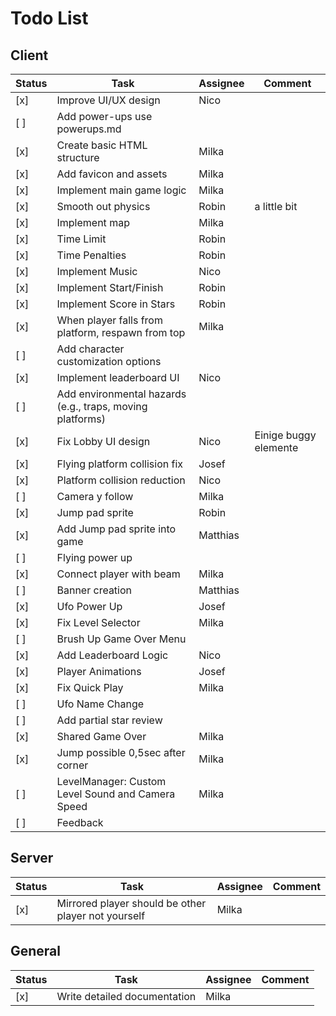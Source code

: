# Todo List

## Client

| Status | Task                                                      | Assignee | Comment               |
| ------ | --------------------------------------------------------- | -------- | --------------------- |
| [x]    | Improve UI/UX design                                      | Nico     |                       |
| [ ]    | Add power-ups use powerups.md                             |          |                       |
| [x]    | Create basic HTML structure                               | Milka    |                       |
| [x]    | Add favicon and assets                                    | Milka    |                       |
| [x]    | Implement main game logic                                 | Milka    |                       |
| [x]    | Smooth out physics                                        | Robin    | a little bit          |
| [x]    | Implement map                                             | Milka    |                       |
| [x]    | Time Limit                                                | Robin    |                       |
| [x]    | Time Penalties                                            | Robin    |                       |
| [x]    | Implement Music                                           | Nico     |                       |
| [x]    | Implement Start/Finish                                    | Robin    |                       |
| [x]    | Implement Score in Stars                                  | Robin    |                       |
| [x]    | When player falls from platform, respawn from top         | Milka    |                       |
| [ ]    | Add character customization options                       |          |                       |
| [x]    | Implement leaderboard UI                                  | Nico     |                       |
| [ ]    | Add environmental hazards (e.g., traps, moving platforms) |          |                       |
| [x]    | Fix Lobby UI design                                       | Nico     | Einige buggy elemente |
| [x]    | Flying platform collision fix                             | Josef    |                       |
| [x]    | Platform collision reduction                              | Nico     |                       |
| [ ]    | Camera y follow                                           | Milka    |                       |
| [x]    | Jump pad sprite                                           | Robin    |                       |
| [x]    | Add Jump pad sprite into game                             | Matthias |                       |
| [ ]    | Flying power up                                           |          |                       |
| [x]    | Connect player with beam                                  | Milka    |                       |
| [ ]    | Banner creation                                           | Matthias |                       |
| [x]    | Ufo Power Up                                              | Josef    |                       |
| [x]    | Fix Level Selector                                        | Milka    |                       |
| [ ]    | Brush Up Game Over Menu                                   |          |                       |
| [x]    | Add Leaderboard Logic                                     | Nico     |                       |
| [x]    | Player Animations                                         | Josef    |                       |
| [x]    | Fix Quick Play                                            | Milka    |                       |
| [ ]    | Ufo Name Change                                           |          |                       |
| [ ]    | Add partial star review                                   |          |                       |
| [x]    | Shared Game Over                                          | Milka    |                       |
| [x]    | Jump possible 0,5sec after corner                         | Milka    |                       |
| [ ]    | LevelManager: Custom Level Sound and Camera Speed         | Milka    |                       |
| [ ]    | Feedback                                                  |          |                       |

## Server

| Status | Task                                                | Assignee | Comment |
| ------ | --------------------------------------------------- | -------- | ------- |
| [x]    | Mirrored player should be other player not yourself | Milka    |         |

## General

| Status | Task                         | Assignee | Comment |
| ------ | ---------------------------- | -------- | ------- |
| [x]    | Write detailed documentation | Milka    |         |
